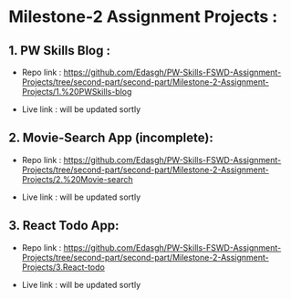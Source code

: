 # Milestone-2 Assignment Projects :

## 1. PW Skills Blog : 
  * Repo link : https://github.com/Edasgh/PW-Skills-FSWD-Assignment-Projects/tree/second-part/second-part/Milestone-2-Assignment-Projects/1.%20PWSkills-blog

  * Live link : will be updated sortly


## 2. Movie-Search App (incomplete):
  * Repo link : https://github.com/Edasgh/PW-Skills-FSWD-Assignment-Projects/tree/second-part/second-part/Milestone-2-Assignment-Projects/2.%20Movie-search

  * Live link : will be updated sortly



## 3. React Todo App:
  * Repo link : https://github.com/Edasgh/PW-Skills-FSWD-Assignment-Projects/tree/second-part/second-part/Milestone-2-Assignment-Projects/3.React-todo

  * Live link : will be updated sortly